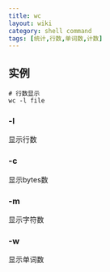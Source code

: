 ```yaml
---
title: wc
layout: wiki
category: shell command
tags: [统计,行数,单词数,计数]
---
```



## 实例

```
# 行数显示
wc -l file
```

### -l

显示行数

### -c

显示bytes数

### -m

显示字符数

### -w

显示单词数
